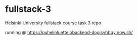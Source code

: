 # fullstack-3
Helsinki University fullstack course task 3 repo

running @ https://puhelinluettelobackend-dogisvhbqy.now.sh/
